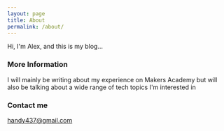 ```yaml
---
layout: page
title: About
permalink: /about/
---
```


Hi, I'm Alex, and this is my blog...

### More Information

I will mainly be writing about my experience on Makers Academy but will also be talking about a wide range of tech topics I'm interested in

### Contact me

[handy437@gmail.com](mailto:email@domain.com)